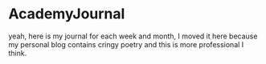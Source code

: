 # AcademyJournal
yeah, here is my journal for each week and month, I moved it here because my personal blog contains cringy poetry and this is more professional I think.
